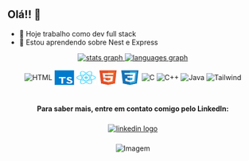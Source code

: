 ## Olá!! 👋

- 🔭 Hoje trabalho como dev full stack
- 🌱 Estou aprendendo sobre Nest e Express

<div align="center">
  <a href="https://github.com/Ndryl">
    <img src="https://github-readme-stats.vercel.app/api?username=Ndryl&hide_title=false&hide_rank=true&show_icons=true&include_all_commits=true&count_private=true&disable_animations=false&theme=cobalt&locale=en&hide_border=false&order=1" height="150" alt="stats graph" />
    <img src="https://github-readme-stats.vercel.app/api/top-langs?username=Ndryl&locale=en&hide_title=false&layout=compact&card_width=320&langs_count=6&theme=cobalt&hide_border=false&order=2" height="150" alt="languages graph" />
  </a>
</div>

<div style="display: inline_block" align="center"><br>
  <img align="center" alt="HTML" height="30" width="80" src="https://img.shields.io/badge/HTML-239120?style=for-the-badge&logo=html5&logoColor=white">
  <img align="center" alt="TypeScript" height="30" width="40" src="https://raw.githubusercontent.com/devicons/devicon/master/icons/typescript/typescript-plain.svg">
  <img align="center" alt="React" height="30" width="40" src="https://raw.githubusercontent.com/devicons/devicon/master/icons/react/react-original.svg">
  <img align="center" alt="HTML5" height="30" width="40" src="https://raw.githubusercontent.com/devicons/devicon/master/icons/html5/html5-original.svg">
  <img align="center" alt="CSS3" height="30" width="40" src="https://raw.githubusercontent.com/devicons/devicon/master/icons/css3/css3-original.svg">
  <img align="center" alt="C" height="30" width="80" src="https://img.shields.io/badge/C-00599C?style=for-the-badge&logo=c&logoColor=white">
  <img align="center" alt="C++" height="30" width="80" src="https://img.shields.io/badge/C%2B%2B-00599C?style=for-the-badge&logo=c%2B%2B&logoColor=white">
  <img align="center" alt="Java" height="30" width="80" src="https://img.shields.io/badge/Java-ED8B00?style=for-the-badge&logo=openjdk&logoColor=white">
  <img align="center" alt="Tailwind" height="30" width="80" src="https://img.shields.io/badge/Tailwind_CSS-38B2AC?style=for-the-badge&logo=tailwind-css&logoColor=white">
</div>

<h1 align="center"></h1>

###

<h4 align="center">Para saber mais, entre em contato comigo pelo LinkedIn:</h4>

###

<div align="center">
  <a href="https://www.linkedin.com/in/hendryl-marques-b8b0412a6/" target="_blank">
    <img src="https://img.shields.io/static/v1?message=LinkedIn&logo=linkedin&label=hendryl-marques&color=0077B5&logoColor=white&labelColor=&style=for-the-badge" height="35" alt="linkedin logo" />
  </a>
</div>

###

<div align="center">
  <img height="150" src="https://static.wikia.nocookie.net/c368be41-ba7b-455b-91ad-254407543dfa/scale-to-width/755" alt="Imagem" />
</div>
